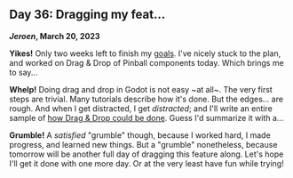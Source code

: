 ## Day 36: Dragging my feat...

**_Jeroen_, March 20, 2023**

**Yikes!**
Only two weeks left to finish my [goals](#post-2023-03-13).
I've nicely stuck to the plan, and worked on Drag & Drop of Pinball components today.
Which brings me to say...

**Whelp!**
Doing drag and drop in Godot is not easy ~at all~.
The very first steps are trivial.
Many tutorials describe how it's done.
But the edges... are rough.
And when I get distracted, I get _distracted_;
and I'll write an entire sample of [how Drag & Drop could be done](https://github.com/jeroenheijmans/sample-godot-drag-drop-from-control-to-node2d).
Guess I'd summarize it with a...

**Grumble!**
A _satisfied_ "grumble" though, because I worked hard, I made progress, and learned new things.
But a "grumble" nonetheless, because tomorrow will be another full day of dragging this feature along.
Let's hope I'll get it done with one more day.
Or at the very least have fun while trying!
